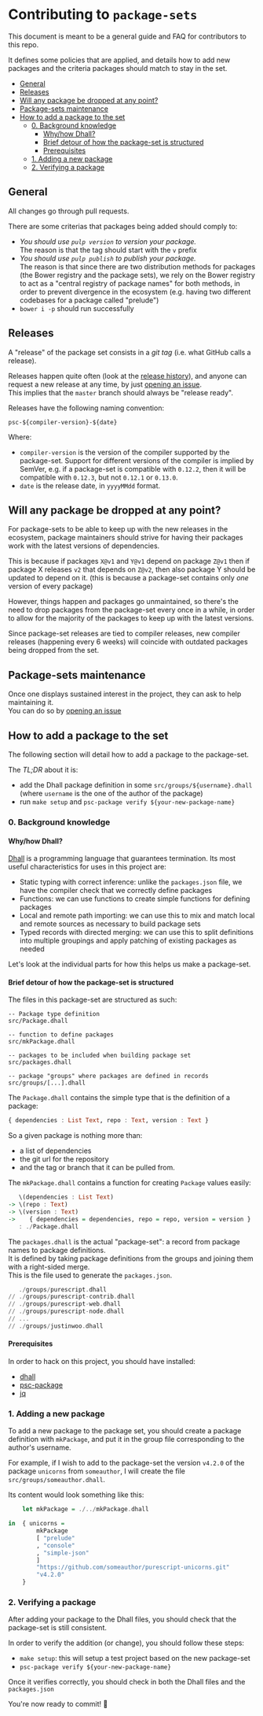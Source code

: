 # Contributing to `package-sets`

This document is meant to be a general guide and FAQ for contributors to this repo.

It defines some policies that are applied, and details how to add new packages and the criteria packages should match to stay in the set.


- [General](#general)
- [Releases](#releases)
- [Will any package be dropped at any point?](#will-any-package-be-dropped-at-any-point)
- [Package-sets maintenance](#package-sets-maintenance)
- [How to add a package to the set](#how-to-add-a-package-to-the-set)
  - [0. Background knowledge](#0-background-knowledge)
    - [Why/how Dhall?](#whyhow-dhall)
    - [Brief detour of how the package-set is structured](#brief-detour-of-how-the-package-set-is-structured)
    - [Prerequisites](#prerequisites)
  - [1. Adding a new package](#1-adding-a-new-package)
  - [2. Verifying a package](#2-verifying-a-package)


## General

All changes go through pull requests.

There are some criterias that packages being added should comply to:
- _You should use `pulp version` to version your package._  
  The reason is that the tag should start with the `v` prefix
- _You should use `pulp publish` to publish your package._  
  The reason is that since there are two distribution methods for packages (the Bower registry and the package sets), we rely on the Bower registry to act as a "central registry of package names" for both methods, in order to prevent divergence in the ecosystem (e.g. having two different codebases for a package called "prelude")
- `bower i -p` should run successfully

## Releases

A "release" of the package set consists in a *git tag* (i.e. what GitHub calls a release).

Releases happen quite often (look at the [release history][releases]), and anyone can request a new release at any time, by just [opening an issue][issues].  
This implies that the `master` branch should always be "release ready".

Releases have the following naming convention:
```
psc-${compiler-version}-${date}
```

Where:
- `compiler-version` is the version of the compiler supported by the package-set.
  Support for different versions of the compiler is implied by SemVer, e.g. if a package-set is compatible with `0.12.2`, then it will be compatible with `0.12.3`, but not `0.12.1` or `0.13.0`.
- `date` is the release date, in `yyyyMMdd` format.

## Will any package be dropped at any point?

For package-sets to be able to keep up with the new releases in the ecosystem, package maintainers should strive for having their packages work with the latest versions of dependencies.

This is because if packages `X@v1` and `Y@v1` depend on package `Z@v1` then if package X releases `v2` that depends on `Z@v2`, then also package Y should be updated to depend on it. (this is because a package-set contains only *one* version of every package)

However, things happen and packages go unmaintained, so there's the need to drop packages from the package-set every once in a while, in order to allow for the majority of the packages to keep up with the latest versions.

Since package-set releases are tied to compiler releases, new compiler releases (happening every 6 weeks) will coincide with outdated packages being dropped from the set.

## Package-sets maintenance

Once one displays sustained interest in the project, they can ask to help maintaining it.  
You can do so by [opening an issue][issues]

## How to add a package to the set

The following section will detail how to add a package to the package-set.

The *TL;DR* about it is:
- add the Dhall package definition in some `src/groups/${username}.dhall` (where `username` is the one of the author of the package)
- run `make setup` and `psc-package verify ${your-new-package-name}`

### 0. Background knowledge

#### Why/how Dhall?

[Dhall](https://github.com/dhall-lang/dhall-lang) is a programming language that guarantees
termination. Its most useful characteristics for uses in this project are:
* Static typing with correct inference: unlike the `packages.json` file, we have the compiler check that we correctly define packages
* Functions: we can use functions to create simple functions for defining packages
* Local and remote path importing: we can use this to mix and match local and remote sources as necessary to build package sets
* Typed records with directed merging: we can use this to split definitions into multiple groupings and apply patching of existing packages as needed

Let's look at the individual parts for how this helps us make a package-set.

#### Brief detour of how the package-set is structured

The files in this package-set are structured as such:

```
-- Package type definition
src/Package.dhall

-- function to define packages
src/mkPackage.dhall

-- packages to be included when building package set
src/packages.dhall

-- package "groups" where packages are defined in records
src/groups/[...].dhall
```

The `Package.dhall` contains the simple type that is the definition of a package:

```hs
{ dependencies : List Text, repo : Text, version : Text }
```

So a given package is nothing more than:
- a list of dependencies
- the git url for the repository
- and the tag or branch that it can be pulled from.

The `mkPackage.dhall` contains a function for creating `Package` values easily:

```hs
   \(dependencies : List Text)
-> \(repo : Text)
-> \(version : Text)
->    { dependencies = dependencies, repo = repo, version = version }
   : ./Package.dhall
```

The `packages.dhall` is the actual "package-set": a record from package names to package definitions.  
It is defined by taking package definitions from the groups and joining them with a right-sided merge.  
This is the file used to generate the `packages.json`.


```hs
   ./groups/purescript.dhall
// ./groups/purescript-contrib.dhall
// ./groups/purescript-web.dhall
// ./groups/purescript-node.dhall
// ...
// ./groups/justinwoo.dhall
```

#### Prerequisites

In order to hack on this project, you should have installed:
- [dhall][dhall]
- [psc-package][psc-package]
- [jq][jq]

### 1. Adding a new package

To add a new package to the package set, you should create a package definition with `mkPackage`, and put it in the group file corresponding to the author's username.

For example, if I wish to add to the package-set the version `v4.2.0` of the package `unicorns` from `someauthor`, I will create the file `src/groups/someauthor.dhall`.

Its content would look something like this:

```hs
    let mkPackage = ./../mkPackage.dhall

in  { unicorns =
        mkPackage
        [ "prelude"
        , "console"
        , "simple-json"
        ]
        "https://github.com/someauthor/purescript-unicorns.git"
        "v4.2.0"
    }
```


### 2. Verifying a package

After adding your package to the Dhall files, you should check that the package-set is still consistent.

In order to verify the addition (or change), you should follow these steps:
- `make setup`: this will setup a test project based on the new package-set
- `psc-package verify ${your-new-package-name}`

Once it verifies correctly, you should check in both the Dhall files and the `packages.json`

You're now ready to commit! 🙂

[jq]: https://github.com/stedolan/jq
[psc-package]: https://github.com/purescript/psc-package/
[dhall]: https://github.com/dhall-lang/dhall-haskell
[releases]: https://github.com/purescript/package-sets/releases
[issues]: https://github.com/purescript/package-sets/issues
[local-setup]: https://github.com/spacchetti/spago#i-still-want-to-use-psc-package-can-this-help-me-in-some-way
[spago]: https://github.com/spacchetti/spago
[bower]: https://bower.io/
[pulp]: https://github.com/purescript-contrib/pulp

